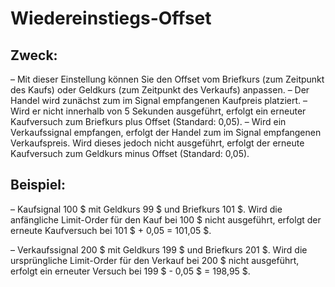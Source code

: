 # **Wiedereinstiegs-Offset**

## Zweck:

– Mit dieser Einstellung können Sie den Offset vom Briefkurs (zum Zeitpunkt des Kaufs) oder Geldkurs (zum Zeitpunkt des Verkaufs) anpassen.
– Der Handel wird zunächst zum im Signal empfangenen Kaufpreis platziert.
– Wird er nicht innerhalb von 5 Sekunden ausgeführt, erfolgt ein erneuter Kaufversuch zum Briefkurs plus Offset (Standard: 0,05).
– Wird ein Verkaufssignal empfangen, erfolgt der Handel zum im Signal empfangenen Verkaufspreis. Wird dieses jedoch nicht ausgeführt, erfolgt der erneute Kaufversuch zum Geldkurs minus Offset (Standard: 0,05).

## Beispiel:

– Kaufsignal 100 $ mit Geldkurs 99 $ und Briefkurs 101 $. Wird die anfängliche Limit-Order für den Kauf bei 100 $ nicht ausgeführt, erfolgt der erneute Kaufversuch bei 101 $ + 0,05 = 101,05 $.

– Verkaufssignal 200 $ mit Geldkurs 199 $ und Briefkurs 201 $. Wird die ursprüngliche Limit-Order für den Verkauf bei 200 $ nicht ausgeführt, erfolgt ein erneuter Versuch bei 199 $ - 0,05 $ = 198,95 $.

